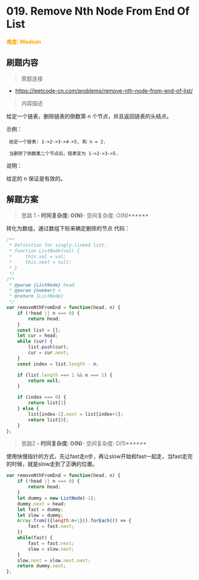 # 019. Remove Nth Node From End Of List

**<font color=orange>难度: Medium</font>**

## 刷题内容

> 原题连接

* https://leetcode-cn.com/problems/remove-nth-node-from-end-of-list/

> 内容描述

给定一个链表，删除链表的倒数第 n 个节点，并且返回链表的头结点。

示例：

     给定一个链表: 1->2->3->4->5, 和 n = 2.

     当删除了倒数第二个节点后，链表变为 1->2->3->5.
说明：

给定的 n 保证是有效的。



## 解题方案

> 思路 1
******- 时间复杂度: O(N)******- 空间复杂度: O(N)******

转化为数组，通过数组下标来确定删除的节点
代码：

```javascript
/**
 * Definition for singly-linked list.
 * function ListNode(val) {
 *     this.val = val;
 *     this.next = null;
 * }
 */
/**
 * @param {ListNode} head
 * @param {number} n
 * @return {ListNode}
 */
var removeNthFromEnd = function(head, n) {
    if (!head || n === 0) {
        return head;
    }
    const list = [];
    let cur = head;
    while (cur) {
        list.push(cur);
        cur = cur.next;
    }
    const index = list.length - n;

    if (list.length === 1 && n === 1) {
        return null;
    }

    if (index === 0) {
        return list[1]
    } else {
        list[index-1].next = list[index+1];
        return list[0];
    }
};
```


> 思路2 
******- 时间复杂度: O(N)******- 空间复杂度: O(1)******

使用快慢指针的方式，先让fast走n步，再让slow开始和fast一起走，当fast走完的时候，就是slow走到了正确的位置。

```javascript
var removeNthFromEnd = function(head, n) {
    if (!head || n === 0) {
        return head;
    }
    let dummy = new ListNode(-1);
    dummy.next = head;
    let fast = dummy;
    let slow = dummy;
    Array.from(({length:n+1})).forEach(() => {
        fast = fast.next;
    })
    while(fast) {
        fast = fast.next;
        slow = slow.next;
    }
    slow.next = slow.next.next;
    return dummy.next;
};

```
